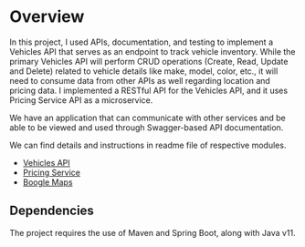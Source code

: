 # Overview

In this project, I used  APIs, documentation, and testing to implement a Vehicles API that serves as an endpoint to track vehicle inventory.
While the primary Vehicles API will perform CRUD operations (Create, Read, Update and Delete) related to vehicle details like make, model, color, etc., 
it will need to consume data from other APIs as well regarding location and pricing data. I implemented a RESTful API for the Vehicles API,
and it uses Pricing Service API as a microservice.

We have an application that can communicate with other services and be able to be viewed and used through Swagger-based
API documentation.

We can find details and instructions in readme file of respective modules.
- [Vehicles API](vehicles-api/README.md)
- [Pricing Service](pricing-service/README.md)
- [Boogle Maps](boogle-maps/README.md)

## Dependencies

The project requires the use of Maven and Spring Boot, along with Java v11.
